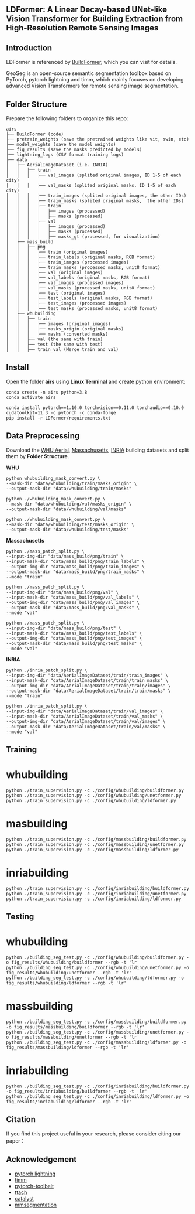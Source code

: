 ## LDFormer: A Linear Decay-based UNet-like Vision Transformer for Building Extraction from High-Resolution Remote Sensing Images

## Introduction

LDFormer is referenced by [BuildFormer](https://github.com/WangLibo1995/BuildFormer), which you can visit for details.

GeoSeg is an open-source semantic segmentation toolbox based on PyTorch, pytorch lightning and timm, which mainly focuses on developing advanced Vision Transformers for remote sensing image segmentation.

  
## Folder Structure

Prepare the following folders to organize this repo:
```none
airs
├── BuildFormer (code)
├── pretrain_weights (save the pretrained weights like vit, swin, etc)
├── model_weights (save the model weights)
├── fig_results (save the masks predicted by models)
├── lightning_logs (CSV format training logs)
├── data
│   ├── AerialImageDataset (i.e. INRIA)
│   │   ├── train
│   │   │   ├── val_images (splited original images, ID 1-5 of each city)
│   │   │   ├── val_masks (splited original masks, ID 1-5 of each city)
│   │   │   ├── train_images (splited original images, the other IDs)
│   │   │   ├── train_masks (splited original masks,  the other IDs)
│   │   │   ├── train
│   │   │   │   ├── images (processed)
│   │   │   │   ├── masks (processed)
│   │   │   ├── val
│   │   │   │   ├── images (processed)
│   │   │   │   ├── masks (processed)
│   │   │   │   ├── masks_gt (processed, for visualization)
│   ├── mass_build
│   │   ├── png
│   │   │   ├── train (original images)
│   │   │   ├── train_labels (original masks, RGB format)
│   │   │   ├── train_images (processed images)
│   │   │   ├── train_masks (processed masks, unit8 format)
│   │   │   ├── val (original images)
│   │   │   ├── val_labels (original masks, RGB format)
│   │   │   ├── val_images (processed images)
│   │   │   ├── val_masks (processed masks, unit8 format)
│   │   │   ├── test (original images)
│   │   │   ├── test_labels (original masks, RGB format)
│   │   │   ├── test_images (processed images)
│   │   │   ├── test_masks (processed masks, unit8 format)
│   ├── whubuilding
│   │   ├── train
│   │   │   ├── images (original images)
│   │   │   ├── masks_origin (original masks)
│   │   │   ├── masks (converted masks)
│   │   ├── val (the same with train)
│   │   ├── test (the same with test)
│   │   ├── train_val (Merge train and val)
```

## Install

Open the folder **airs** using **Linux Terminal** and create python environment:
```
conda create -n airs python=3.8
conda activate airs

conda install pytorch==1.10.0 torchvision==0.11.0 torchaudio==0.10.0 cudatoolkit=11.3 -c pytorch -c conda-forge
pip install -r LDFormer/requirements.txt
```

## Data Preprocessing

Download the [WHU Aerial](https://study.rsgis.whu.edu.cn/pages/download/building_dataset.html), [Massachusetts](https://www.cs.toronto.edu/~vmnih/data/), [INRIA](https://project.inria.fr/aerialimagelabeling/) building datasets and split them by **Folder Structure**.

**WHU**

```
python whubuilding_mask_convert.py \
--mask-dir "data/whubuilding/train/masks_origin" \
--output-mask-dir "data/whubuilding/train/masks" 
```

```
python ./whubuilding_mask_convert.py \
--mask-dir "data/whubuilding/val/masks_origin" \
--output-mask-dir "data/whubuilding/val/masks" 
```

```
python ./whubuilding_mask_convert.py \
--mask-dir "data/whubuilding/test/masks_origin" \
--output-mask-dir "data/whubuilding/test/masks" 
```

**Massachusetts**

```
python ./mass_patch_split.py \
--input-img-dir "data/mass_build/png/train" \
--input-mask-dir "data/mass_build/png/train_labels" \
--output-img-dir "data/mass_build/png/train_images" \
--output-mask-dir "data/mass_build/png/train_masks" \
--mode "train"
```

```
python ./mass_patch_split.py \
--input-img-dir "data/mass_build/png/val" \
--input-mask-dir "data/mass_build/png/val_labels" \
--output-img-dir "data/mass_build/png/val_images" \
--output-mask-dir "data/mass_build/png/val_masks" \
--mode "val"
```

```
python ./mass_patch_split.py \
--input-img-dir "data/mass_build/png/test" \
--input-mask-dir "data/mass_build/png/test_labels" \
--output-img-dir "data/mass_build/png/test_images" \
--output-mask-dir "data/mass_build/png/test_masks" \
--mode "val"
```

**INRIA**

```
python ./inria_patch_split.py \
--input-img-dir "data/AerialImageDataset/train/train_images" \
--input-mask-dir "data/AerialImageDataset/train/train_masks" \
--output-img-dir "data/AerialImageDataset/train/train/images" \
--output-mask-dir "data/AerialImageDataset/train/train/masks" \
--mode "train"
```

```
python ./inria_patch_split.py \
--input-img-dir "data/AerialImageDataset/train/val_images" \
--input-mask-dir "data/AerialImageDataset/train/val_masks" \
--output-img-dir "data/AerialImageDataset/train/val/images" \
--output-mask-dir "data/AerialImageDataset/train/val/masks" \
--mode "val"
```

## Training


# whubuilding
```
python ./train_supervision.py -c ./config/whubuilding/buildformer.py
python ./train_supervision.py -c ./config/whubuilding/unetformer.py
python ./train_supervision.py -c ./config/whubuilding/ldformer.py
```

# masbuilding
```
python ./train_supervision.py -c ./config/massbuilding/buildformer.py
python ./train_supervision.py -c ./config/massbuilding/unetformer.py
python ./train_supervision.py -c ./config/massbuilding/ldformer.py
```

# inriabuilding
```
python ./train_supervision.py -c ./config/inriabuilding/buildformer.py
python ./train_supervision.py -c ./config/inriabuilding/unetformer.py
python ./train_supervision.py -c ./config/inriabuilding/ldformer.py
```


## Testing

# whubuilding
```
python ./building_seg_test.py -c ./config/whubuilding/buildformer.py -o fig_results/whubuilding/buildformer --rgb -t 'lr'
python ./building_seg_test.py -c ./config/whubuilding/unetformer.py -o fig_results/whubuilding/unetformer --rgb -t 'lr'
python ./building_seg_test.py -c ./config/whubuilding/ldformer.py -o fig_results/whubuilding/ldformer --rgb -t 'lr'
```

# massbuilding
```
python ./building_seg_test.py -c ./config/massbuilding/buildformer.py -o fig_results/massbuilding/buildformer --rgb -t 'lr'
python ./building_seg_test.py -c ./config/massbuilding/unetformer.py -o fig_results/massbuilding/unetformer --rgb -t 'lr'
python ./building_seg_test.py -c ./config/massbuilding/ldformer.py -o fig_results/massbuilding/ldformer --rgb -t 'lr'
```


# inriabuilding
```
python ./building_seg_test.py -c ./config/inriabuilding/buildformer.py -o fig_results/inriabuilding/buildformer --rgb -t 'lr'
python ./building_seg_test.py -c ./config/inriabuilding/ldformer.py -o fig_results/inriabuilding/ldformer --rgb -t 'lr'
```


## Citation

If you find this project useful in your research, please consider citing our paper：


## Acknowledgement

- [pytorch lightning](https://www.pytorchlightning.ai/)
- [timm](https://github.com/rwightman/pytorch-image-models)
- [pytorch-toolbelt](https://github.com/BloodAxe/pytorch-toolbelt)
- [ttach](https://github.com/qubvel/ttach)
- [catalyst](https://github.com/catalyst-team/catalyst)
- [mmsegmentation](https://github.com/open-mmlab/mmsegmentation)
